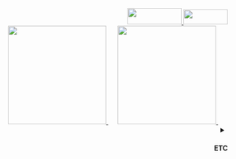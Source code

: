 <div align=right>
    <a href="https://amused-ground-491.notion.site/README-a0c18f2016394d7ab716b0f734ddc9d3" target="_blank" >
    <img src="https://img.shields.io/badge/Portfolio-000000?style=platic&logo=Notion&logoColor=white" width=110 height=33/>
  </a>
  <a href="https://velog.io/@nn98" target="_blank" >
    <img src="https://img.shields.io/badge/Velog-20C997?style=platic&logo=Velog&logoColor=white" width=90 height=30/>
  </a>
  <br/>
    <a href="https://github.com/nn98/2022-1SoftP">
        <img src="https://velog.velcdn.com/images/nn98/post/d52e54d7-76fe-42f0-9c4b-7e2710902183/image.png" height="200">
    </a>
    &nbsp&nbsp&nbsp&nbsp
    <a href="https://github.com/nn98/SW_Competition_2019">
        <img src="https://velog.velcdn.com/images/nn98/post/afb180ef-33a3-465e-9caf-6d2f89ca8ad4/image.png" height="200">
    </a>
    &nbsp&nbsp&nbsp&nbsp&nbsp
  <br/>
      
  <details>
    <summary><h4>ETC</h4></summary>
    <a href="https://solved.ac/q9922000">
      <img src="http://mazassumnida.wtf/api/v2/generate_badge?boj=q9922000"/>
    </a>
      &nbsp&nbsp&nbsp&nbsp
    <a href="https://solved.ac/q9922000">
      <img src="http://mazandi.herokuapp.com/api?handle=q9922000&theme=cold"/>
    </a>
      &nbsp&nbsp&nbsp&nbsp&nbsp
  </details>

</div>
